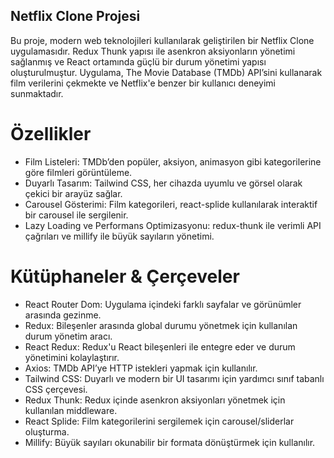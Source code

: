 ## Netflix Clone Projesi

Bu proje, modern web teknolojileri kullanılarak geliştirilen bir Netflix Clone uygulamasıdır. Redux Thunk yapısı ile asenkron aksiyonların yönetimi sağlanmış ve React ortamında güçlü bir durum yönetimi yapısı oluşturulmuştur. Uygulama, The Movie Database (TMDb) API’sini kullanarak film verilerini çekmekte ve Netflix'e benzer bir kullanıcı deneyimi sunmaktadır.

# Özellikler
- Film Listeleri: TMDb’den popüler, aksiyon, animasyon gibi kategorilerine göre filmleri görüntüleme.
- Duyarlı Tasarım: Tailwind CSS, her cihazda uyumlu ve görsel olarak çekici bir arayüz sağlar.
- Carousel Gösterimi: Film kategorileri, react-splide kullanılarak interaktif bir carousel ile sergilenir.
- Lazy Loading ve Performans Optimizasyonu: redux-thunk ile verimli API çağrıları ve millify ile büyük sayıların yönetimi.

# Kütüphaneler & Çerçeveler
- React Router Dom: Uygulama içindeki farklı sayfalar ve görünümler arasında gezinme.
- Redux: Bileşenler arasında global durumu yönetmek için kullanılan durum yönetim aracı.
- React Redux: Redux'u React bileşenleri ile entegre eder ve durum yönetimini kolaylaştırır.
- Axios: TMDb API’ye HTTP istekleri yapmak için kullanılır.
- Tailwind CSS: Duyarlı ve modern bir UI tasarımı için yardımcı sınıf tabanlı CSS çerçevesi.
- Redux Thunk: Redux içinde asenkron aksiyonları yönetmek için kullanılan middleware.
- React Splide: Film kategorilerini sergilemek için  carousel/sliderlar oluşturma.
- Millify: Büyük sayıları okunabilir bir formata dönüştürmek için kullanılır.
